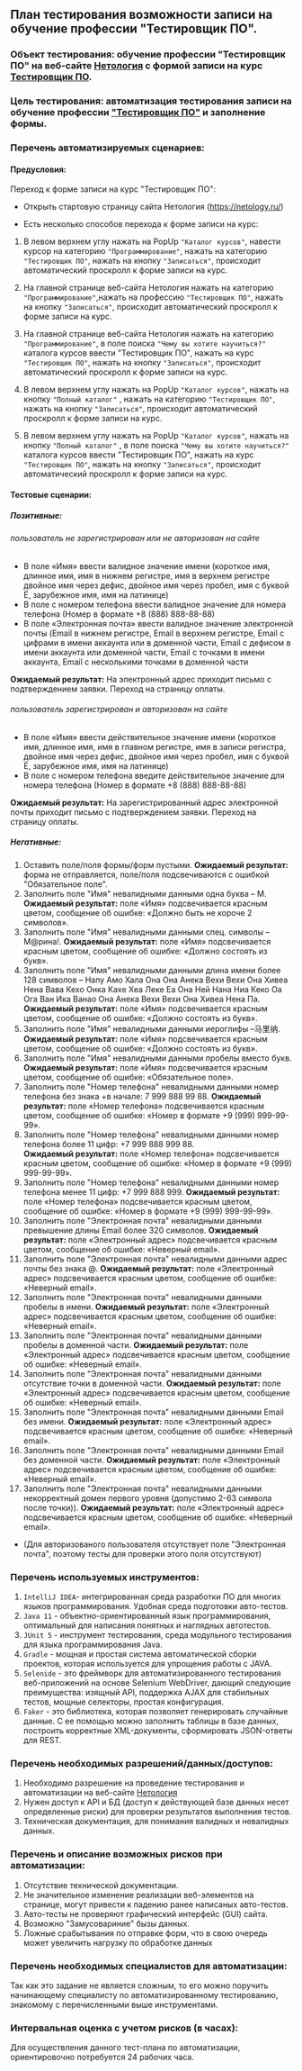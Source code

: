 ## План тестирования возможности записи на обучение профессии "Тестировщик ПО".

### Объект тестирования: обучение профессии "Тестировщик ПО" на веб-сайте [Нетология](https://netology.ru/) c формой записи на курс [Тестировщик ПО](https://netology.ru/programs/qa).

### Цель тестирования: автоматизация тестирования записи на обучение профессии ["Тестировщик ПО"](https://netology.ru/programs/qa) и заполнение формы.

### Перечень автоматизируемых сценариев:

#### Предусловия:

Переход к форме записи на курс "Тестировщик ПО":

- Открыть стартовую страницу сайта Нетология (https://netology.ru/)

- Есть несколько способов перехода к форме записи на курс:

1. В левом верхнем углу нажать на PopUp `"Каталог курсов"`, навести курсор на категорию `"Программирование"`, нажать на категорию `"Тестировщик ПО"`, нажать на кнопку `"Записаться"`, происходит автоматический проскролл к форме записи на курс.

2. На главной странице веб-сайта Нетология нажать на категорию `"Программирование"`,нажать на профессию `"Тестировщик ПО"`, нажать на кнопку `"Записаться"`, происходит автоматический проскролл к форме записи на курс.

3. На главной странице веб-сайта Нетология нажать на категорию `"Программирование"`, в поле поиска `"Чему вы хотите научиться?"` каталога курсов ввести "Тестировщик ПО", нажать на курс `"Тестировщик ПО"`, нажать на кнопку `"Записаться"`, происходит автоматический проскролл к форме записи на курс.

4. В левом верхнем углу нажать на PopUp `"Каталог курсов"`, нажать на кнопку `"Полный каталог"` , нажать на категорию `"Тестировщик ПО"`, нажать на кнопку `"Записаться"`, происходит автоматический проскролл к форме записи на курс.

5. В левом верхнем углу нажать на PopUp `"Каталог курсов"`, нажать на кнопку `"Полный каталог"` , в поле поиска `"Чему вы хотите научиться?"` каталога курсов ввести "Тестировщик ПО", нажать на курс `"Тестировщик ПО"`, нажать на кнопку `"Записаться"`, происходит автоматический проскролл к форме записи на курс.

#### Тестовые сценарии:

##### Позитивные:

###### пользователь не зарегистрирован или не авторизован на сайте

- В поле «Имя» ввести валидное значение имени (короткое имя, длинное имя, имя в нижнем регистре, имя в верхнем регистре двойное имя через дефис, двойное имя через пробел, имя с буквой Ё, зарубежное имя, имя на латинице)
- В поле с номером телефона ввести валидное значение для номера телефона (Номер в формате +8 (888) 888-88-88)
- В поле «Электронная почта» ввести валидное значение электронной почты (Email в нижнем регистре, Email в верхнем регистре, Email с цифрами в имени аккаунта или в доменной части, Email с дефисом в имени аккаунта или доменной части, Email с точками в имени аккаунта, Email с несколькими точками в доменной части

**Ожидаемый результат:** На электронный адрес приходит письмо с подтверждением заявки. Переход на страницу оплаты.

###### пользователь зарегистрирован и авторизован на сайте

- В поле «Имя» ввести действительное значение имени (короткое имя, длинное имя, имя в главном регистре, имя в записи регистра, двойное имя через дефис, двойное имя через пробел, имя с буквой Ё, зарубежное имя, имя на латинице)
- В поле с номером телефона введите действительное значение для номера телефона (Номер в формате +8 (888) 888-88-88)

**Ожидаемый результат:** На зарегистрированный адрес электронной почты приходит письмо с подтверждением заявки. Переход на страницу оплаты.

##### Негативные:

1. Оставить поле/поля формы/форм пустыми. 
**Ожидаемый результат:**  форма не отправляется, поле/поля подсвечиваются с ошибкой "Обязательное поле".
2. Заполнить поле "Имя" невалидными данными одна буква – М.
 **Ожидаемый результат:** поле «Имя» подсвечивается красным цветом, сообщение об ошибке: «Должно быть не короче 2 символов».
3. Заполнить поле "Имя" невалидными данными спец. символы – М@рина!. 
**Ожидаемый результат:** поле «Имя» подсвечивается красным цветом, сообщение об ошибке: «Должно состоять из букв».
4. Заполнить поле "Имя" невалидными данными длина имени более 128 символов – Напу Амо Хала Она Она Анека Вехи Вехи Она Хивеа Нена Вава Кехо Онка Кахе Хеа Леке Еа Она Ней Нана Ниа Кеко Оа Ога Ван Ика Ванао Она Анека Вехи Вехи Она Хивеа Нена Па. **Ожидаемый результат:** поле «Имя» подсвечивается красным цветом, сообщение об ошибке: «Должно состоять из букв».
5. Заполнить поле "Имя" невалидными данными иероглифы –马里纳. 
**Ожидаемый результат:** поле «Имя» подсвечивается красным цветом, сообщение об ошибке: «Должно состоять из букв».
6. Заполнить поле "Имя" невалидными данными пробелы вместо букв. 
**Ожидаемый результат:**  поле «Имя» подсвечивается красным цветом, сообщение об ошибке: «Обязательное поле».
7. Заполнить поле "Номер телефона" невалидными данными номер телефона без знака +в начале: 7 999 888 99 88. 
 **Ожидаемый результат:** поле «Номер телефона» подсвечивается красным цветом, сообщение об ошибке: «Номер в формате +9 (999) 999-99-99».
8. Заполнить поле "Номер телефона" невалидными данными номер телефона более  11  цифр: +7 999 888 999 88.   
**Ожидаемый результат:** поле «Номер телефона» подсвечивается красным цветом, сообщение об ошибке: «Номер в формате +9 (999) 999-99-99».
9. Заполнить поле "Номер телефона" невалидными данными номер телефона менее 11 цифр: +7 999 888 999. 
**Ожидаемый результат:** поле «Номер телефона» подсвечивается красным цветом, сообщение об ошибке: «Номер в формате +9 (999) 999-99-99».
10. Заполнить поле "Электронная  почта" невалидными данными превышение длины Email  более 320 символов.
**Ожидаемый результат:** поле «Электронный адрес» подсвечивается красным цветом, сообщение об ошибке: «Неверный email».
11. Заполнить поле "Электронная  почта" невалидными данными адрес почты без знака @.
**Ожидаемый результат:** поле «Электронный адрес» подсвечивается красным цветом, сообщение об ошибке: «Неверный email».
 12. Заполнить поле "Электронная  почта" невалидными данными пробелы в имени.
**Ожидаемый результат:** поле «Электронный адрес» подсвечивается красным цветом, сообщение об ошибке: «Неверный email».
13. Заполнить поле "Электронная  почта" невалидными данными пробелы в доменной части.
**Ожидаемый результат:** поле «Электронный адрес» подсвечивается красным цветом, сообщение об ошибке: «Неверный email».
14. Заполнить поле "Электронная  почта" невалидными данными отсутствие точки в доменной части.
**Ожидаемый результат:** поле «Электронный адрес» подсвечивается красным цветом, сообщение об ошибке: «Неверный email».
15. Заполнить поле "Электронная  почта" невалидными данными Email без имени.
**Ожидаемый результат:** поле «Электронный адрес» подсвечивается красным цветом, сообщение об ошибке: «Неверный email».
16. Заполнить поле "Электронная  почта" невалидными данными Email без доменной части.
**Ожидаемый результат:** поле «Электронный адрес» подсвечивается красным цветом, сообщение об ошибке: «Неверный email».
17. Заполнить поле "Электронная  почта" невалидными данными некорректный домен первого уровня (допустимо 2-63 символа после точки)).
 **Ожидаемый результат:** поле «Электронный адрес» подсвечивается красным цветом, сообщение об ошибке: «Неверный email».

* (Для авторизованого пользователя отсутствует поле "Электронная почта", поэтому тесты для проверки этого поля отсутствуют)
### Перечень используемых инструментов:

1. `IntelliJ IDEA`- интегрированная среда разработки ПО для многих языков программирования. Удобная среда подготовки авто-тестов.
2. `Java 11` - объектно-ориентированный язык программирования, оптимальный для написания понятных и наглядных автотестов.
3. `JUnit 5` - инструмент тестирования, среда модульного тестирования для языка программирования Java.
4. `Gradle` - мощная и простая система автоматической сборки проектов, которая используется для упрощения работы с JAVA.
5. `Selenide` - это фреймворк для автоматизированного тестирования веб-приложений на основе Selenium WebDriver, дающий следующие преимущества: изящный API, поддержка AJAX для стабильных тестов, мощные селекторы, простая конфигурация.
6. `Faker` - это библиотека, которая позволяет генерировать случайные данные. С ее помощью можно заполнить таблицы в базе данных, построить корректные XML-документы, сформировать JSON-ответы для REST.

### Перечень необходимых разрешений/данных/доступов:

1. Необходимо разрешение на проведение тестирования и автоматизации на веб-сайте [Нетология](https://netology.ru/)
2. Нужен доступ к API и БД (доступ к действующей базе данных несет определенные риски) для проверки результатов выполнения тестов.
3. Техническая документация, для понимания валидных и невалидных данных.

### Перечень и описание возможных рисков при автоматизации:

1. Отсутствие технической документации.
2. Не значительное изменение реализации веб-элементов на странице, могут привести к падению ранее написаных авто-тестов.
3. Авто-тесты не проверяют графический интерфейс (GUI) сайта.
4. Возможно "Замусовариние" бызы данных.
5. Ложные срабытывания по отправке форм, что в свою очередь может увеличить нагрузку по обработке данных

### Перечень необходимых специалистов для автоматизации:

Так как это задание не является сложным, то его можно поручить начинающему специалисту по автоматизированному тестированию, знакомому с перечисленными выше инструментами.

### Интервальная оценка с учетом рисков (в часах):

Для осуществления данного тест-плана по автоматизации, ориентировочно потребуется 24 рабочих часа.
